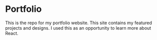 # Portfolio

This is the repo for my portfolio website. This site contains my featured projects and designs. I used this as an opportunity to learn more about React.
